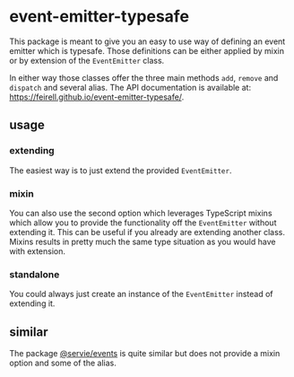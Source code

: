# event-emitter-typesafe

This package is meant to give you an easy to use way of defining an event emitter which is typesafe. Those definitions
can be either applied by mixin or by extension of the `EventEmitter` class. 

In either way those classes offer the three main methods `add`, `remove` and `dispatch` and several alias. The API
documentation is available at: https://feirell.github.io/event-emitter-typesafe/.

## usage

### extending

The easiest way is to just extend the provided `EventEmitter`.

<!-- USEFILE: examples/example-extending.ts; str => str.replace(/\.\.\/src\/index/g,'event-emitter-typesafe') -->

### mixin

You can also use the second option which leverages TypeScript mixins which allow you to provide the functionality off
the  `EventEmitter` without extending it. This can be useful if you already are extending another class.
Mixins results in pretty much the same type situation as you would have with extension.

<!-- USEFILE: examples/example-mixin.ts; str => str.replace(/\.\.\/src\/index/g,'event-emitter-typesafe') -->

### standalone

You could always just create an instance of the `EventEmitter` instead of extending it.

## similar

The package [@servie/events](https://www.npmjs.com/package/@servie/events) is quite similar but does not provide a mixin
option and some of the alias. 